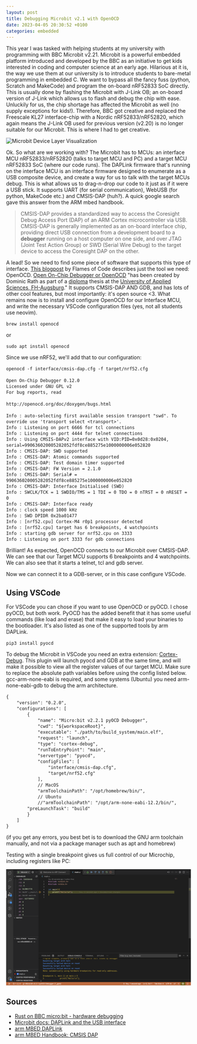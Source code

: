 ```yaml
---
layout: post
title: Debugging Microbit v2.1 with OpenOCD
date: 2023-04-05 20:30:52 +0100
categories: embedded
---
```


This year I was tasked with helping students at my university with programming with BBC Microbit v2.21. Microbit is a powerful embedded platform introduced and developed by the BBC as an initiative to get kids interested in coding and computer science at an early age. Hilarious at it is, the way we use them at our university is to introduce students to bare-metal programming in embedded C. We want to bypass all the fancy fuss (python, Scratch and MakeCode) and program the on-board nRF52833 SoC directly. This is usually done by flashing the Microbit with J-Link OB; an on-board version of J-Link which allows us to flash and debug the chip with ease. Unluckily for us, the chip shortage has affected the Microbit as well (no supply exceptions for kids!). Therefore, BBC got creative and replaced the Freescale KL27 interface-chip with a Nordic nRF52833/nRF52820, which again means the J-Link OB used for previous version (v2.20) is no longer suitable for our Microbit. This is where I had to get creative.


![Microbit Device Layer Visualization](https://tech.microbit.org/docs/software/assets/v2-interface.png)


Ok. So what are we working with? The Microbit has to MCUs: an interface MCU nRF52833/nRF52820 (talks to target MCU and PC) and a target MCU nRF52833 SoC  (where our code runs). The DAPLink firmware that's running on the interface MCU is an interface firmware designed to enumerate as a USB composite device, and create a way for us to talk with the target MCUs debug. This is what allows us to drag-n-drop our code to it just as if it were a USB stick. It supports UART (for serial communication), WebUSB (for python, MakeCode etc.) and CMSIS-DAP (huh?). A quick google search gave this answer from the ARM mbed handbook.  

> CMSIS-DAP provides a standardized way to access the Coresight Debug Access Port (DAP) of an ARM Cortex microcontroller via USB. CMSIS-DAP is generally implemented as an on-board interface chip, providing direct USB connection from a development board to a **debugger** running on a host computer on one side, and over JTAG (Joint Test Action Group) or SWD (Serial Wire Debug) to the target device to access the Coresight DAP on the other.

A lead!  So we need to find some piece of software that supports this type of interface. [This blogpost](https://flames-of-code.netlify.app/blog/rust-microbit-3/) by Flames of Code describes just the tool we need: OpenOCD. [Open On-Chip Debugger or OpenOCD](https://openocd.org/) "has been created by Dominic Rath as part of a [diploma](http://openocd.org/files/thesis.pdf) thesis at the [University of Applied Sciences, FH-Augsburg](http://www.fh-augsburg.de/)." It supports CMSIS-DAP AND GDB, and has lots of other cool features, but most importantly: it's open source <3. What remains now is to install and configure OpenOCD for our Interface MCU, and write the necessary VSCode configuration files (yes, not all students use neovim). 

```
brew install openocd
```

or 

```
sudo apt install openocd
```

Since we use nRF52, we'll add that to our configuration:

```
openocd -f interface/cmsis-dap.cfg -f target/nrf52.cfg

Open On-Chip Debugger 0.12.0
Licensed under GNU GPL v2
For bug reports, read

http://openocd.org/doc/doxygen/bugs.html

Info : auto-selecting first available session transport "swd". To override use 'transport select <transport>'.
Info : Listening on port 6666 for tcl connections
Info : Listening on port 4444 for telnet connections
Info : Using CMSIS-DAPv2 interface with VID:PID=0x0d28:0x0204, serial=990636020005282052fdf8ce885275e1000000006e052820
Info : CMSIS-DAP: SWD supported
Info : CMSIS-DAP: Atomic commands supported
Info : CMSIS-DAP: Test domain timer supported
Info : CMSIS-DAP: FW Version = 2.1.0
Info : CMSIS-DAP: Serial# = 990636020005282052fdf8ce885275e1000000006e052820
Info : CMSIS-DAP: Interface Initialised (SWD)
Info : SWCLK/TCK = 1 SWDIO/TMS = 1 TDI = 0 TDO = 0 nTRST = 0 nRESET = 0
Info : CMSIS-DAP: Interface ready
Info : clock speed 1000 kHz
Info : SWD DPIDR 0x2ba01477
Info : [nrf52.cpu] Cortex-M4 r0p1 processor detected
Info : [nrf52.cpu] target has 6 breakpoints, 4 watchpoints
Info : starting gdb server for nrf52.cpu on 3333
Info : Listening on port 3333 for gdb connections
```

Brilliant! As expected, OpenOCD connects to our Microbit over CMSIS-DAP. We can see that our Target MCU supports 6 breakpoints and 4 watchpoints. We can also see that it starts a telnet, tcl and gdb server. 

Now we can connect it to a GDB-server, or in this case configure VSCode.

## Using VSCode

For VSCode you can chose if you want to use OpenOCD or pyOCD. I chose pyOCD, but both work. PyOCD has the added benefit that it has some useful commands (like load and erase) that make it easy to load your binaries to the bootloader. It's also listed as one of the supported tools by arm DAPLink. 

```
pip3 install pyocd
```

To debug the Microbit in VSCode you need an extra extension: [Cortex-Debug](https://marketplace.visualstudio.com/items?itemName=marus25.cortex-debug). This plugin will launch pyocd and GDB at the same time, and will make it possible to view all the register values of our target MCU. Make sure to replace the absolute path variables before using the config listed below. gcc-arm-none-eabi is required, and some systems (Ubuntu) you need arm-none-eabi-gdb to debug the arm architecture. 

```
{
    "version": "0.2.0",
    "configurations": [
        {
            "name": "Micro:bit v2.2.1 pyOCD Debugger",
            "cwd": "${workspaceRoot}",
            "executable": "./path/to/build_system/main.elf",
            "request": "launch",
            "type": "cortex-debug",
            "runToEntryPoint": "main",
            "servertype": "pyocd",
            "configFiles": [
                "interface/cmsis-dap.cfg",
                "target/nrf52.cfg"
            ],
            // MacOS
            "armToolchainPath": "/opt/homebrew/bin/",
            // Ubuntu
            //"armToolchainPath": "/opt/arm-none-eabi-12.2/bin/",
        "preLaunchTask": "build"
        }
    ]
}
```

(if you get any errors, you best bet is to download the GNU arm toolchain manually, and not via a package manager such as apt and homebrew)

Testing with a single breakpoint gives us full control of our Microchip, including registers like PC:

![Tord's VSCodium debug](/assets/microbit_debug.png)


## Sources

- [Rust on BBC micro:bit - hardware debugging](https://flames-of-code.netlify.app/blog/rust-microbit-3/)
- [Microbit docs: DAPLink and the USB interface](https://tech.microbit.org/software/daplink-interface/)
- [arm MBED DAPLink](https://github.com/ARMmbed/DAPLink)
- [arm MBED Handbook: CMSIS DAP](https://os.mbed.com/handbook/CMSIS-DAP)
